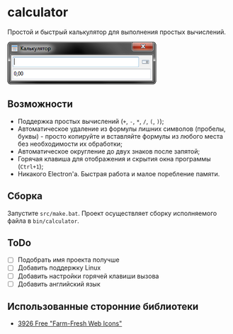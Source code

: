 # calculator

Простой и быстрый калькулятор для выполнения простых вычислений.

![](https://github.com/nxshock/calculator/raw/master/img/mainform.png)

## Возможности

- Поддержка простых вычислений (`+`, `-`, `*`, `/`, `(`, `)`);
- Автоматическое удаление из формулы лишних символов (пробелы, буквы) - просто
  копируйте и вставляйте формулы из любого места без необходимости их обработки;
- Автоматическое округление до двух знаков после запятой;
- Горячая клавиша для отображения и скрытия окна программы (`Ctrl+1`);
- Никакого Electron'а. Быстрая работа и малое поребление памяти.

## Сборка

Запустите `src/make.bat`. Проект осуществляет сборку исполняемого файла в
`bin/calculator`.

## ToDo

- [ ] Подобрать имя проекта получше
- [ ] Добавить поддержку Linux
- [ ] Добавить настройки горячей клавиши вызова
- [ ] Добавить английский язык

## Использованные сторонние библиотеки

- [3926 Free "Farm-Fresh Web Icons"](https://www.fatcow.com/free-icons)
